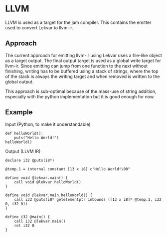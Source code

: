 # LLVM

LLVM is used as a target for the jam compiler. This contains the emitter used to convert Lekvar to llvm-ir.

## Approach

The current approach for emitting llvm-ir using Lekvar uses a file-like object as a target output. The final output target is used as a global write target for llvm-ir. Since emitting can jump from one function to the next without finishing, writing has to be buffered using a stack of strings, where the top of the stack is always the writing target and when removed is written to the global output.

This approach is sub-optimal because of the mass-use of string addition, especially with the python implementation but it is good enough for now.

## Example

Input (Python, to make it understandable)

```
def helloWorld():
    puts("Hello World!")
helloWorld()
```

Output (LLVM IR)

```
declare i32 @puts(i8*)

@temp.1 = internal constant [13 x i8] c"Hello World!\00"

define void @lekvar.main() {
    call void @lekvar.helloWorld()
}

define void @lekvar.main.helloWorld() {
    call i32 @puts(i8* getelementptr inbounds ([13 x i8]* @temp.1, i32 0, i32 0))
}

define i32 @main() {
    call i32 @lekvar.main()
    ret i32 0
}
```
